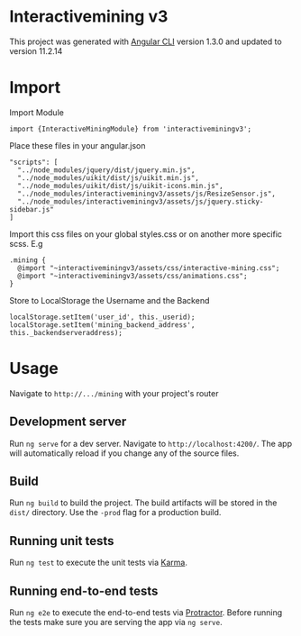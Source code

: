 # Interactivemining v3

This project was generated with [Angular CLI](https://github.com/angular/angular-cli) version 1.3.0 and updated to version 11.2.14

# Import

Import Module

    import {InteractiveMiningModule} from 'interactiveminingv3';

Place these files in your angular.json

    "scripts": [
      "../node_modules/jquery/dist/jquery.min.js",
      "../node_modules/uikit/dist/js/uikit.min.js",
      "../node_modules/uikit/dist/js/uikit-icons.min.js",
      "../node_modules/interactiveminingv3/assets/js/ResizeSensor.js",
      "../node_modules/interactiveminingv3/assets/js/jquery.sticky-sidebar.js"
    ]

Import this css files on your global styles.css or on another more specific scss. E.g

    .mining {
      @import "~interactiveminingv3/assets/css/interactive-mining.css";
      @import "~interactiveminingv3/assets/css/animations.css";
    }

Store to LocalStorage the Username and the Backend

    localStorage.setItem('user_id', this._userid);
    localStorage.setItem('mining_backend_address', this._backendserveraddress);

# Usage

Navigate to `http://.../mining` with your project's router

## Development server

Run `ng serve` for a dev server. Navigate to `http://localhost:4200/`. The app will automatically reload if you change any of the source files.

## Build

Run `ng build` to build the project. The build artifacts will be stored in the `dist/` directory. Use the `-prod` flag for a production build.

## Running unit tests

Run `ng test` to execute the unit tests via [Karma](https://karma-runner.github.io).

## Running end-to-end tests

Run `ng e2e` to execute the end-to-end tests via [Protractor](http://www.protractortest.org/).
Before running the tests make sure you are serving the app via `ng serve`.
